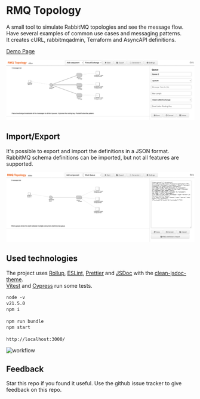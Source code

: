 # RMQ Topology

A small tool to simulate RabbitMQ topologies and see the message flow.  
Have several examples of common use cases and messaging patterns.  
It creates cURL, rabbitmqadmin, Terraform and AsyncAPI definitions.  

[Demo Page](https://dbproductions.github.io/rmq-topology/)

![demo page screenshot](screenshot.png "Demo Page Screenshot")

## Import/Export
It's possible to export and import the definitions in a JSON format.  
RabbitMQ schema definitions can be imported, but not all features are supported.

![import export screenshot](screenshot-export.png "Demo Page Screenshot")

## Used technologies
The project uses [Rollup](https://rollupjs.org/), [ESLint](https://eslint.org/), [Prettier](https://prettier.io/) and [JSDoc](https://jsdoc.app/) with the [clean-jsdoc-theme](https://ankdev.me/clean-jsdoc-theme/).  
[Vitest](https://vitest.dev/) and [Cypress](https://www.cypress.io/) run some tests.  

    node -v
    v21.5.0
    npm i

    npm run bundle
    npm start

    http://localhost:3000/

![workflow](https://github.com/DBProductions/rmq-topology/actions/workflows/main.yml/badge.svg)

## Feedback
Star this repo if you found it useful. Use the github issue tracker to give feedback on this repo.